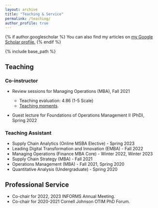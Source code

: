 ```yaml
---
layout: archive
title: "Teaching & Service"
permalink: /teaching/
author_profile: true
---
```


{% if author.googlescholar %}
  You can also find my articles on <u><a href="{{author.googlescholar}}">my Google Scholar profile</a>.</u>
{% endif %}

{% include base_path %}

## Teaching
### Co-instructor
* Review sessions for Managing Operations (MBA), Fall 2021
  * Teaching evaluation: 4.86 (1-5 Scale) 
  * [Teaching moments](/teaching_pics).

* Guest lecture for Foundations of Operations Management II (PhD), Spring 2022


### Teaching Assistant
* Supply Chain Analytics (Online MSBA Elective) - Spring 2023
* Leading Digital Transformation and Innovation (EMBA) - Fall 2022
* Managing Operations (Finance MBA Core) - Winter 2022, Winter 2023
* Supply Chain Strategy (MBA) - Fall 2021
* Operations Management (MBA) - Fall 2021, Spring 2020
* Quantitative Analysis (Undergraduate) - Spring 2020


## Professional Service
* Co-chair for 2022, 2023 INFORMS Annual Meeting.
* Co-chair for 2020-2021 Cornell Johnson OTIM PhD Forum. 